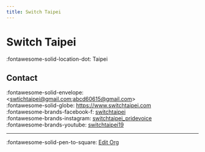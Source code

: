 ```yaml
---
title: Switch Taipei
---
```


# Switch Taipei

:fontawesome-solid-location-dot: Taipei  


## Contact

:fontawesome-solid-envelope: <swtichtaipei@gmail.com;abcd60615@gmail.com>  
:fontawesome-solid-globe: <https://www.switchtaipei.com>  
:fontawesome-brands-facebook-f: [switchtaipei](https://www.facebook.com/switchtaipei)  
:fontawesome-brands-instagram: [switchtaipei_pridevoice](http://instagram.com/switchtaipei_pridevoice)  
:fontawesome-brands-youtube: [switchtaipei19](https://youtube.com/switchtaipei19)  

---

:fontawesome-solid-pen-to-square: [Edit Org](https://github.com/swingdance/orgs/issues/new?assignees=&labels=update+org&projects=&template=03-update_entity.yml&title=Update%20Org%3A%20zh_TW%20%E2%80%A2%20Switch%20Taipei&region=zh_TW&id=switch-taipei&name=Switch%20Taipei)
